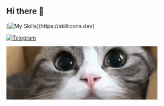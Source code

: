 ## Hi there 👋

[![My Skills](https://skillicons.dev/icons?i=py,vscode,)](https://skillicons.dev)

[![Telegram](https://img.shields.io/badge/-Telegram-161b22?style=for-the-badge&logo=telegram&logoColor=27A0D9)](https://livesgood.t.me)

![meow](https://raw.githubusercontent.com/l1vesgood/l1vesgood/refs/heads/main/a_830c68b2674f605bb35031b17d0ef235.gif)

<!--
**l1vesgood/l1vesgood** is a ✨ _special_ ✨ repository because its `README.md` (this file) appears on your GitHub profile.

Here are some ideas to get you started:

- 🔭 I’m currently working on ...
- 🌱 I’m currently learning ...
- 👯 I’m looking to collaborate on ...
- 🤔 I’m looking for help with ...
- 💬 Ask me about ...
- 📫 How to reach me: ...
- 😄 Pronouns: ...
- ⚡ Fun fact: ...
-->
